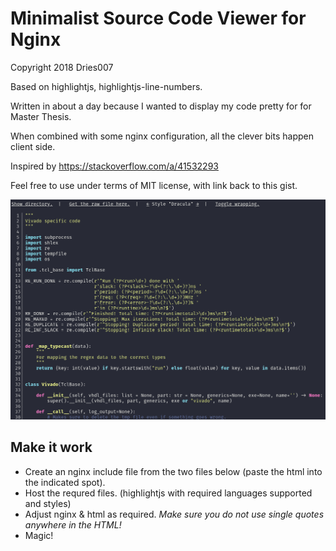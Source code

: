# Minimalist Source Code Viewer for Nginx

Copyright 2018 Dries007

Based on highlightjs, highlightjs-line-numbers.

Written in about a day because I wanted to display my code pretty for for Master Thesis.

When combined with some nginx configuration, all the clever bits happen client side.

Inspired by https://stackoverflow.com/a/41532293

Feel free to use under terms of MIT license, with link back to this gist.

![A screenshot](Screenshot_2018-12-15_01-34-17.png)

## Make it work

+ Create an nginx include file from the two files below (paste the html into the indicated spot).
+ Host the requred files. (highlightjs with required languages supported and styles)
+ Adjust nginx & html as required. *Make sure you do not use single quotes anywhere in the HTML!*
+ Magic!
